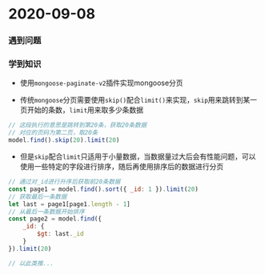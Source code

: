 # 2020-09-08

### 遇到问题

### 学到知识

+ 使用`mongoose-paginate-v2`插件实现mongoose分页

+ 传统`mongoose`分页需要使用`skip()`配合`limit()`来实现，`skip`用来跳转到某一页开始的条数，`limit`用来取多少条数据
```js
// 这段执行的意思是跳转到第20条，获取20条数据
// 对应的页码为第二页，取20条
model.find().skip(20).limit(20)
```

+ 但是`skip`配合`limit`只适用于小量数据，当数据量过大后会有性能问题，可以使用一些特定的字段进行排序，随后再使用排序后的数据进行分页
```js
// 通过对_id进行升序后获取前20条数据
const page1 = model.find().sort({ _id: 1 }).limit(20)
// 获取最后一条数据
let last = page1[page1.length - 1]
// 从最后一条数据开始排序
const page2 = model.find({
    _id: {
        $gt: last._id
    }
}).limit(20)

// 以此类推...
```
